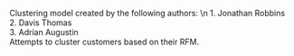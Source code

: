 Clustering model created by the following authors: \n
    1. Jonathan Robbins <br />
    2. Davis Thomas <br />
    3. Adrian Augustin <br />
Attempts to cluster customers based on their RFM.
